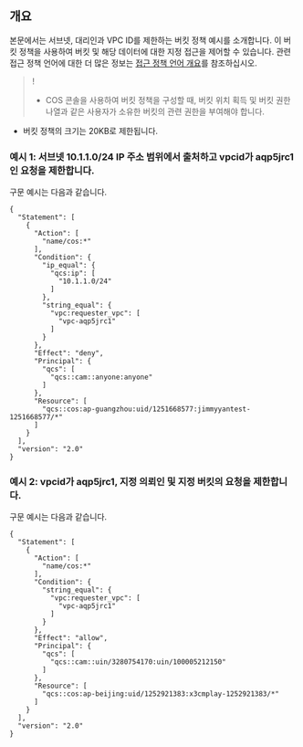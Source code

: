 ## 개요
본문에서는 서브넷, 대리인과 VPC ID를 제한하는 버킷 정책 예시를 소개합니다. 이 버킷 정책을 사용하여 버킷 및 해당 데이터에 대한 지정 접근을 제어할 수 있습니다. 관련 접근 정책 언어에 대한 더 많은 정보는 [접근 정책 언어 개요](https://cloud.tencent.com/document/product/436/18023)를 참조하십시오.
>!
>- COS 콘솔을 사용하여 버킷 정책을 구성할 때, 버킷 위치 획득 및 버킷 권한 나열과 같은 사용자가 소유한 버킷의 관련 권한을 부여해야 합니다.
- 버킷 정책의 크기는 20KB로 제한됩니다.


### 예시 1: 서브넷 10.1.1.0/24 IP 주소 범위에서 출처하고 vpcid가 aqp5jrc1인 요청을 제한합니다.
구문 예시는 다음과 같습니다.
```
{
  "Statement": [
    {
      "Action": [
        "name/cos:*"
      ],
      "Condition": {
        "ip_equal": {
          "qcs:ip": [
            "10.1.1.0/24"
          ]
        },
        "string_equal": {
          "vpc:requester_vpc": [
            "vpc-aqp5jrc1"
          ]
        }
      },
      "Effect": "deny",
      "Principal": {
        "qcs": [
          "qcs::cam::anyone:anyone"
        ]
      },
      "Resource": [
        "qcs::cos:ap-guangzhou:uid/1251668577:jimmyyantest-1251668577/*"
      ]
    }
  ],
  "version": "2.0"
}
```


### 예시 2: vpcid가 aqp5jrc1, 지정 의뢰인 및 지정 버킷의 요청을 제한합니다.
구문 예시는 다음과 같습니다.
```
{
  "Statement": [
    {
      "Action": [
        "name/cos:*"
      ],
      "Condition": {
        "string_equal": {
          "vpc:requester_vpc": [
            "vpc-aqp5jrc1"
          ]
        }
      },
      "Effect": "allow",
      "Principal": {
        "qcs": [
          "qcs::cam::uin/3280754170:uin/100005212150"
        ]
      },
      "Resource": [
        "qcs::cos:ap-beijing:uid/1252921383:x3cmplay-1252921383/*"
      ]
    }
  ],
  "version": "2.0"
}
```

